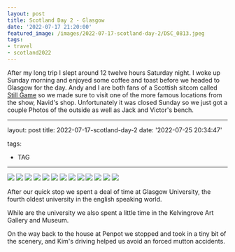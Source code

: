 ```yaml
---
layout: post
title: Scotland Day 2 - Glasgow
date: '2022-07-17 21:20:00'
featured_image: /images/2022-07-17-scotland-day-2/DSC_0813.jpeg
tags:
- travel
- scotland2022
---
```


After my long trip I slept around 12 twelve hours Saturday night. I woke up Sunday morning and enjoyed some coffee and toast before we headed to Glasgow for the day. Andy and I are both fans of a Scottish sitcom called [Still Game](https://www.netflix.com/title/80073432) so we made sure to visit one of the more famous locations from the show, Navid's shop. Unfortunately it was closed Sunday so we just got a couple Photos of the outside as well as Jack and Victor's bench.

---
layout: post
title: 2022-07-17-scotland-day-2
date: '2022-07-25 20:34:47'

tags:
- TAG
---

<div class="gallery" data-columns="3">
	<img src="/images/2022-07-17-scotland-day-2/DSC_0816.jpeg">
	<img src="/images/2022-07-17-scotland-day-2/IMG_0077.jpeg">
	<img src="/images/2022-07-17-scotland-day-2/IMG_0083.jpeg">
	<img src="/images/2022-07-17-scotland-day-2/DSC_0818.jpeg">
	<img src="/images/2022-07-17-scotland-day-2/DSC_0831.jpeg">
	<img src="/images/2022-07-17-scotland-day-2/DSC_0834.jpeg">
	<img src="/images/2022-07-17-scotland-day-2/DSC_0839.jpeg">
	<img src="/images/2022-07-17-scotland-day-2/DSC_0849.jpeg">
	<img src="/images/2022-07-17-scotland-day-2/DSC_0858.jpeg">
	<img src="/images/2022-07-17-scotland-day-2/DSC_0877.jpeg">
	<img src="/images/2022-07-17-scotland-day-2/IMG_0090.jpeg">
	<img src="/images/2022-07-17-scotland-day-2/DSC_0890.jpeg">
	<img src="/images/2022-07-17-scotland-day-2/DSC_0921.jpeg">
</div>

After our quick stop we spent a deal of time at Glasgow University, the fourth oldest university in the english speaking world.



While are the university we also spent a little time in the Kelvingrove Art Gallery and Museum.



On the way back to the house at Penpot we stopped and took in a tiny bit of the scenery, and Kim's driving helped us avoid an forced mutton accidents.

